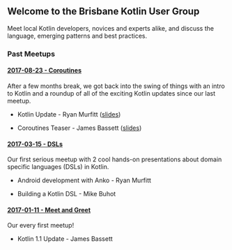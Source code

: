 ## Welcome to the Brisbane Kotlin User Group

Meet local Kotlin developers, novices and experts alike, and discuss the language, emerging patterns and best practices.

### Past Meetups

#### [2017-08-23 - Coroutines](https://www.meetup.com/Brisbane-Kotlin-User-Group/events/242391881/)

After a few months break, we got back into the swing of things with an intro to Kotlin and a roundup of all of the exciting Kotlin updates since our last meetup.

* Kotlin Update - Ryan Murfitt ([slides](/meetups/2017-08-23/2017-08-23-Kotlin-Update.pdf))

* Coroutines Teaser - James Bassett ([slides](/meetups/2017-08-23/2017-08-23-Coroutines-Teaser.pdf))

#### [2017-03-15 - DSLs](https://www.meetup.com/Brisbane-Kotlin-User-Group/events/238249765/)

Our first serious meetup with 2 cool hands-on presentations about domain specific languages (DSLs) in Kotlin.

* Android development with Anko - Ryan Murfitt

* Building a Kotlin DSL - Mike Buhot

#### [2017-01-11 - Meet and Greet](htts://www.meetup.com/Brisbane-Kotlin-User-Group/events/236694907/)

Our every first meetup!

* Kotlin 1.1 Update - James Bassett
